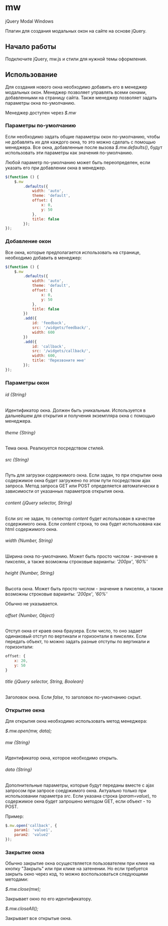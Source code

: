 # mw
jQuery Modal Windows

Плагин для создания модальных окон на сайте на основе jQuery.

## Начало работы

Подключите jQuery, mw.js и стили для нужной темы оформления.

## Использование

Для создания нового окна необходимо добавить его в менеджер модальных окон. Менеджер позволяет управлять всеми окнами, добавленными на страницу сайта. Также менеджер позволяет задать параметры окна по-умолчанию.

Менеджер доступен через *$.mw*

### Параметры по-умолчанию

Если необходимо задать общие параметры окон по-умолчанию, чтобы не добавлять их для каждого окна, то это можно сделать с помощью менеджера. Все окна, добавленные после вызова *$.mw.defaults()*, будут использовать эти параметры как значения по-умолчанию.

Любой параметр по-умолчанию может быть переопределен, если указать его при добавлении окна в менеджер.

```javascript
$(function () {
    $.mw
        .defaults({
            width: 'auto',
            theme: 'default',
            offset: {
                x: 0,
                y: 50
            },
            title: false
        });
});
```

### Добавление окон

Все окна, которые предполагается использовать на странице, необходимо добавить в менеджер:

```javascript
$(function () {
    $.mw
        .defaults({
            width: 'auto',
            theme: 'default',
            offset: {
                x: 0,
                y: 50
            },
            title: false
        })
        .add({
            id: 'feedback',
            src: '/widgets/feedback/',
            width: 600
        })
        .add({
            id: 'callback',
            src: '/widgets/callback/',
            width: 600,
            title: 'Перезвоните мне'
        });
});
```

### Параметры окон

###### id {String}

Идентификатор окна. Должен быть уникальным. Используется в дальнейшем для открытия и получения экземпляра окна с помощью менеджера.

###### theme {String}

Тема окна. Реализуется посредством стилей.

###### src {String}

Путь для загрузки содержимого окна. Если задан, то при открытии окна содержимое окна будет загружено по этом пути посредством ajax запроса. Метод запроса GET или POST определяется автоматически в зависимости от указанных параметров открытия окна.

###### content {jQuery selector, String}

Если *src* не задан, то селектор *content* будет использован в качестве содержимого окна. Если *content* строка, то она будет использована как html содержимого окна.

###### width {Number, String}

Ширина окна по-умолчанию. Может быть просто числом - значение в пикселях, а также возможны строковые варианты: *'200px'*, *'60%'*

###### height {Number, String}

Высота окна. Может быть просто числом - значение в пикселях, а также возможны строковые варианты: *'200px'*, *'60%'*

Обычно не указывается.

###### offset {Number, Object}

Отступ окна от краев окна браузера. Если число, то оно задает одинаковый отступ по вертикали и горизонтали в пикселях. Если передать объект, то можно задать разные отступы по вертикали и горизонтали:

```javascript
offset: {
    x: 20,
    y: 50
}
```

###### title {jQuery selector, String, Boolean}

Заголовок окна. Если *false*, то заголовок по-умолчанию скрыт.

### Открытие окна

Для открытия окна необходимо использовать метод менеджера:

*$.mw.open(mw, data);*

###### mw {String}

Идентификатор окна, которое необходимо открыть.

###### data {String}

Дополнительные параметры, которые будут переданы вместе с ajax запросом при запросе соедржимого окна. Актуально только при использовании параметра *src*. Если указана строка (*param=value*), то содержимое окна будет запрошено методом GET, если объект - то POST.

Пример:

```javascript
$.mw.open('callback', {
	param1: 'value1',
	param2: 'value2'
});
```

### Закрытие окна

Обычно закрытие окна осуществляется пользователем при клике на кнопку "Закрыть" или при клике на затенении. Но если требуется закрыть окно через код, то можно воспользоваться следующими методами:

*$.mw.close(mw);*

Закрывает окно по его идентификатору.

*$.mw.closeAll();*

Закрывает все открытые окна.